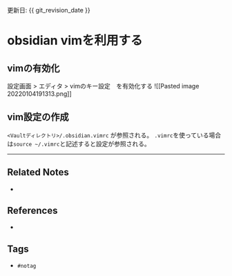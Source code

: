 更新日: {{ git_revision_date }}

# obsidian vimを利用する
## vimの有効化
設定画面 > エディタ > vimのキー設定　を有効化する
![[Pasted image 20220104191313.png]]

## vim設定の作成
`<Vaultディレクトリ>/.obsidian.vimrc` が参照される。
`.vimrc`を使っている場合は`source ~/.vimrc`と記述すると設定が参照される。


---
## Related Notes
- 

## References
- 

## Tags
- `#notag`